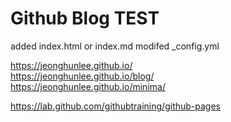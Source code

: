 # Github Blog TEST  

added index.html or index.md 
modifed _config.yml 

  https://jeonghunlee.github.io/   
  https://jeonghunlee.github.io/blog/   
  https://jeonghunlee.github.io/minima/
  
  
  https://lab.github.com/githubtraining/github-pages  
